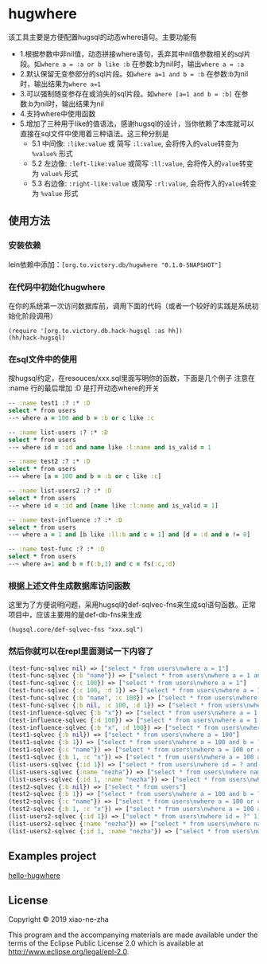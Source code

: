 # hugwhere

该工具主要是方便配置hugsql的动态where语句。主要功能有
  * 1.根据参数中非nil值，动态拼接where语句，丢弃其中nil值参数相关的sql片段。如`where a = :a or b like :b` 在参数:b为nil时，输出`where a = :a`
  * 2.默认保留无变参部分的sql片段。如`where a=1 and b = :b` 在参数:b为nil时，输出结果为`where a=1`
  * 3.可以强制随变参存在或消失的sql片段。如`where [a=1 and b = :b]` 在参数:b为nil时，输出结果为nil
  * 4.支持where中使用函数
  * 5.增加了三种用于like的值语法，感谢hugsql的设计，当你依赖了本库就可以直接在sql文件中使用着三种语法。这三种分别是
    * 5.1 中间像: `:like:value` 或 简写 `:l:value`, 会将传入的`value`转变为 `%value%` 形式
    * 5.2 左边像: `:left-like:value` 或简写 `:ll:value`, 会将传入的`value`转变为 `value%` 形式
    * 5.3 右边像: `:right-like:value` 或简写 `:rl:value`, 会将传入的`value`转变为 `%value` 形式

## 使用方法

### 安装依赖

lein依赖中添加：`[org.to.victory.db/hugwhere "0.1.0-SNAPSHOT"]`

### 在代码中初始化hugwhere

在你的系统第一次访问数据库前，调用下面的代码（或者一个较好的实践是系统初始化阶段调用）

    (require '[org.to.victory.db.hack-hugsql :as hh])
    (hh/hack-hugsql)


### 在sql文件中的使用
按hugsql约定，在resouces/xxx.sql里面写明你的函数，下面是几个例子
注意在 :name 行的最后增加 :D 是打开动态where的开关

```clojure
-- :name test1 :? :* :D
select * from users
--~ where a = 100 and b = :b or c like :c

-- :name list-users :? :* :D
select * from users
--~ where id = :id and name like :l:name and is_valid = 1

-- :name test2 :? :* :D
select * from users
--~ where [a = 100 and b = :b or c like :c]

-- :name list-users2 :? :* :D
select * from users
--~ where id = :id and [name like :l:name and is_valid = 1]

-- :name test-influence :? :* :D
select * from users
--~ where a = 1 and [b like :ll:b and c = 1] and [d = :d and e != 0]

-- :name test-func :? :* :D
select * from users
--~ where a=1 and b = f(:b,1) and c = fs(:c,:d)
```

### 根据上述文件生成数据库访问函数
这里为了方便说明问题，采用hugsql的def-sqlvec-fns来生成sql语句函数。正常项目中，应该主要用的是def-db-fns来生成

    (hugsql.core/def-sqlvec-fns "xxx.sql")

### 然后你就可以在repl里面测试一下内容了


```clojure
(test-func-sqlvec nil) => ["select * from users\nwhere a = 1"]
(test-func-sqlvec {:b "name"}) => ["select * from users\nwhere a = 1 and b = f(?,1)" "name"]
(test-func-sqlvec {:c 100}) => ["select * from users\nwhere a = 1"]
(test-func-sqlvec {:c 100, :d 1}) => ["select * from users\nwhere a = 1 and c = fs(?,?)" 100 1]
(test-func-sqlvec {:b "name", :c 100}) => ["select * from users\nwhere a = 1 and b = f(?,1)" "name"]
(test-func-sqlvec {:b nil, :c 100, :d 1}) => ["select * from users\nwhere a = 1 and c = fs(?,?)" 100 1](test-influence-sqlvec nil) => ["select * from users\nwhere a = 1"]
(test-influence-sqlvec {:b "x"}) => ["select * from users\nwhere a = 1 and b like ? and c = 1" "x%"]
(test-influence-sqlvec {:d 100}) => ["select * from users\nwhere a = 1 and d = ? and e != 0" 100]
(test-influence-sqlvec {:b "x", :d 100}) => ["select * from users\nwhere a = 1 and b like ? and c = 1 and d = ? and e != 0" "x%" 100](test1-sqlvec nil) => ["select * from users\nwhere a = 100"]
(test1-sqlvec {:b nil}) => ["select * from users\nwhere a = 100"]
(test1-sqlvec {:b 1}) => ["select * from users\nwhere a = 100 and b = ?" 1]
(test1-sqlvec {:c "name"}) => ["select * from users\nwhere a = 100 or c like ?" "name"]
(test1-sqlvec {:b 1, :c "x"}) => ["select * from users\nwhere a = 100 and b = ? or c like ?" 1 "x"](list-users-sqlvec nil) => ["select * from users\nwhere is_valid = 1"]
(list-users-sqlvec {:id 1}) => ["select * from users\nwhere id = ? and is_valid = 1" 1]
(list-users-sqlvec {:name "nezha"}) => ["select * from users\nwhere name like ? and is_valid = 1" "%nezha%"]
(list-users-sqlvec {:id 1, :name "nezha"}) => ["select * from users\nwhere id = ? and name like ? and is_valid = 1" 1 "%nezha%"](test2-sqlvec nil) => ["select * from users"]
(test2-sqlvec {:b nil}) => ["select * from users"]
(test2-sqlvec {:b 1}) => ["select * from users\nwhere a = 100 and b = ?" 1]
(test2-sqlvec {:c "name"}) => ["select * from users\nwhere a = 100 or c like ?" "name"]
(test2-sqlvec {:b 1, :c "x"}) => ["select * from users\nwhere a = 100 and b = ? or c like ?" 1 "x"](list-users2-sqlvec nil) => ["select * from users"]
(list-users2-sqlvec {:id 1}) => ["select * from users\nwhere id = ?" 1]
(list-users2-sqlvec {:name "nezha"}) => ["select * from users\nwhere name like ? and is_valid = 1" "%nezha%"]
(list-users2-sqlvec {:id 1, :name "nezha"}) => ["select * from users\nwhere id = ? and name like ? and is_valid = 1" 1 "%nezha%"]
```

## Examples project

[hello-hugwhere](https://github.com/xiao-ne-zha/hugwhere/tree/master/examples/hello-hugwhere)

## License

Copyright © 2019 xiao-ne-zha

This program and the accompanying materials are made available under the
terms of the Eclipse Public License 2.0 which is available at
http://www.eclipse.org/legal/epl-2.0.
